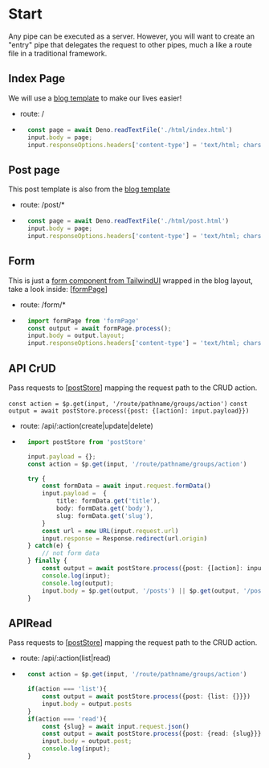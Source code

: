 # Start
Any pipe can be executed as a server. However, you will want to create an "entry" pipe that delegates the request to other pipes, much a like a route file in a traditional framework.

## Index Page
We will use a [blog template](https://github.com/davidgrzyb/tailwind-blog-template/tree/master) to make our lives easier!

- route: /
- ```ts
    const page = await Deno.readTextFile('./html/index.html')
    input.body = page;
    input.responseOptions.headers['content-type'] = 'text/html; charset=utf-8'
    ```

## Post page
This post template is also from the [blog template](https://github.com/davidgrzyb/tailwind-blog-template/tree/master)

- route: /post/*
- ```ts
    const page = await Deno.readTextFile('./html/post.html')
    input.body = page;
    input.responseOptions.headers['content-type'] = 'text/html; charset=utf-8'
    ```

## Form
This is just a [form component from TailwindUI](https://tailwindui.com/components/application-ui/forms/form-layouts) wrapped in the blog layout, take a look inside: [[formPage]]

- route: /form/*
- ```ts
    import formPage from 'formPage'
    const output = await formPage.process();
    input.body = output.layout;
    input.responseOptions.headers['content-type'] = 'text/html; charset=utf-8'
    ```

## API CrUD
Pass requests to [[postStore]] mapping the request path to the CRUD action.

`const action = $p.get(input, '/route/pathname/groups/action')`
`const output = await postStore.process({post: {[action]: input.payload}})`

- route: /api/:action(create|update|delete)
- ```ts
    import postStore from 'postStore'

    input.payload = {};
    const action = $p.get(input, '/route/pathname/groups/action')

    try {
        const formData = await input.request.formData()
        input.payload =  {
            title: formData.get('title'),
            body: formData.get('body'),
            slug: formData.get('slug'),
        }
        const url = new URL(input.request.url)
        input.response = Response.redirect(url.origin)
    } catch(e) {
        // not form data
    } finally {
        const output = await postStore.process({post: {[action]: input.payload}})
        console.log(input);
        console.log(output);
        input.body = $p.get(output, '/posts') || $p.get(output, '/post')
    }
    ```

## APIRead
Pass requests to [[postStore]] mapping the request path to the CRUD action.

- route: /api/:action(list|read)
- ```ts
    const action = $p.get(input, '/route/pathname/groups/action')

    if(action === 'list'){
        const output = await postStore.process({post: {list: {}}})
        input.body = output.posts
    }
    if(action === 'read'){
        const {slug} = await input.request.json()
        const output = await postStore.process({post: {read: {slug}}})
        input.body = output.post;
        console.log(input);
    }
    ```

[//begin]: # "Autogenerated link references for markdown compatibility"
[formPage]: formPage.md "FormPage"
[postStore]: postStore.md "postStore"
[//end]: # "Autogenerated link references"